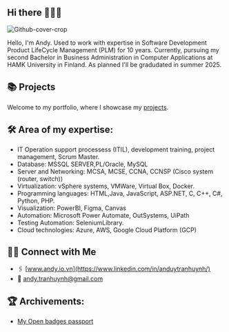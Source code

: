 ## Hi there 🙋🏻‍♂️

<!--
**andylovecloud/andylovecloud** is a ✨ _special_ ✨ repository because its `README.md` (this file) appears on your GitHub profile.

Here are some ideas to get you started:

- 🔭 I’m currently working on ...
- 🌱 I’m currently learning ...
- 👯 I’m looking to collaborate on ...
- 🤔 I’m looking for help with ...
- 💬 Ask me about ...
- 📫 How to reach me: ...
- 😄 Pronouns: ...
- ⚡ Fun fact: ...
-->

![Github-cover-crop](https://github.com/user-attachments/assets/9422fc0e-aed5-4795-9a48-7aea00af1271)


Hello, I'm Andy. Used to work with expertise in Software Development Product LifeCycle Management (PLM) for 10 years. 
Currently, pursuing my second Bachelor in Business Administration in Computer Applications at HAMK University in Finland. As planned I'll be gradudated in summer 2025.


## 📚 Projects

Welcome to my portfolio, where I showcase my [projects](https://github.com/andylovecloud/Porfolio-guide).


## 🛠️ Area of my expertise: 
- IT Operation support processess (ITIL), development training, project management, Scrum Master.
- Database: MSSQL SERVER,PL/Oracle, MySQL
- Server and Networking: MCSA, MCSE, CCNA, CCNSP (Cisco system (router, switch))
- Virtualization: vSphere systems, VMWare, Virtual Box, Docker.
- Programming languages: HTML,Java, JavaScript, ASP.NET, C, C++, C#, Python, PHP.
- Visualization: PowerBI, Figma, Canvas
- Automation: Microsoft Power Automate, OutSystems, UiPath
- Testing Automation: SeleniumLibrary.
- Cloud technologies: Azure, AWS, Google Cloud Platform (GCP)

## 👋🏻 Connect with Me
- 🖇 [www.andy.io.vn](https://www.linkedin.com/in/anduytranhuynh/)
- 📧 andy.tranhuynh@gmail.com
  <!-- Hire me on Upwork -->

## 🏆 Archivements:
- [My Open badges passport](https://openbadgepassport.com/app/profile/218294)


